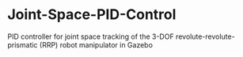 # Joint-Space-PID-Control
PID controller for joint space tracking of the 3-DOF revolute-revolute-prismatic (RRP) robot manipulator in Gazebo
